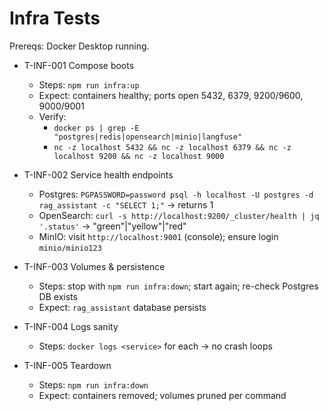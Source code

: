 # Infra Tests

Prereqs: Docker Desktop running.

- T-INF-001 Compose boots
  - Steps: `npm run infra:up`
  - Expect: containers healthy; ports open 5432, 6379, 9200/9600, 9000/9001
  - Verify:
    - `docker ps | grep -E "postgres|redis|opensearch|minio|langfuse"`
    - `nc -z localhost 5432 && nc -z localhost 6379 && nc -z localhost 9200 && nc -z localhost 9000`

- T-INF-002 Service health endpoints
  - Postgres: `PGPASSWORD=password psql -h localhost -U postgres -d rag_assistant -c "SELECT 1;"` → returns 1
  - OpenSearch: `curl -s http://localhost:9200/_cluster/health | jq '.status'` → "green"|"yellow"|"red"
  - MinIO: visit `http://localhost:9001` (console); ensure login `minio/minio123`

- T-INF-003 Volumes & persistence
  - Steps: stop with `npm run infra:down`; start again; re-check Postgres DB exists
  - Expect: `rag_assistant` database persists

- T-INF-004 Logs sanity
  - Steps: `docker logs <service>` for each → no crash loops

- T-INF-005 Teardown
  - Steps: `npm run infra:down`
  - Expect: containers removed; volumes pruned per command
